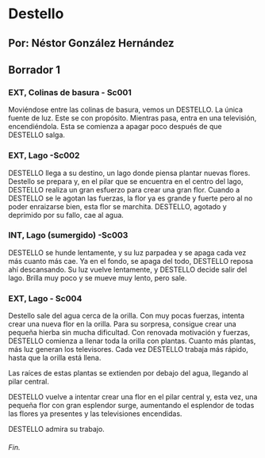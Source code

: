 # Destello 
## Por: Néstor González Hernández
## Borrador 1

### EXT, Colinas de basura - Sc001

Moviéndose entre las colinas de basura, vemos un DESTELLO. La única fuente de luz. Este se con propósito. 
Mientras pasa, entra en una televisión, encendiéndola. Esta se comienza a apagar poco después de que DESTELLO salga.

### EXT, Lago -Sc002

DESTELLO llega a su destino, un lago donde piensa plantar nuevas flores.
Destello se prepara y, en el pilar que se encuentra en el centro del lago, DESTELLO realiza un gran esfuerzo para crear una gran flor. Cuando a DESTELLO se le agotan las fuerzas, la flor ya es grande y fuerte pero al no poder enraizarse bien, esta flor se marchita. 
DESTELLO, agotado y deprimido por su fallo, cae al agua.

### INT, Lago (sumergido) -Sc003

DESTELLO se hunde lentamente, y su luz parpadea y se apaga cada vez más cuanto más cae. Ya en el fondo, se apaga del todo, DESTELLO reposa ahí descansando. 
Su luz vuelve lentamente, y DESTELLO decide salir del lago. Brilla muy poco y se mueve muy lento, pero sale.

### EXT, Lago - Sc004

Destello sale del agua cerca de la orilla. Con muy pocas fuerzas, intenta crear una nueva flor en la orilla. Para su sorpresa, consigue crear una pequeña hierba sin mucha dificultad.
Con renovada motivación y fuerzas, DESTELLO comienza a llenar toda la orilla con plantas. Cuanto más plantas, más luz generan los televisores.
Cada vez DESTELLO trabaja más rápido, hasta que la orilla está llena.

Las raíces de estas plantas se extienden por debajo del agua, llegando al pilar central. 

DESTELLO vuelve a intentar crear una flor en el pilar central y, esta vez, una pequeña flor con gran esplendor surge, aumentando el esplendor de todas las flores ya presentes y las televisiones encendidas.

DESTELLO admira su trabajo.

###### Fin.